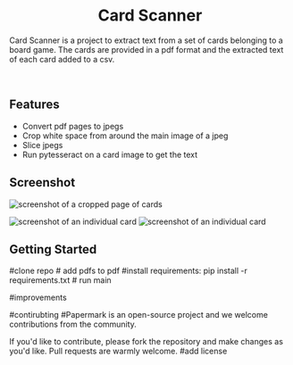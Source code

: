 <h1 align="center">Card Scanner</h1>
<p>Card Scanner is a project to extract text from a set of cards belonging to a board game. The cards are provided in a pdf format and the extracted text of each card added to a csv.</p>
<br>
<h2>Features</h2> 
<ul>
  <li>Convert pdf pages to jpegs</li>
  <li>Crop white space from around the main image of a jpeg</li>
  <li>Slice jpegs</li>
  <li>Run pytesseract on a card image to get the text</li>
</ul>
<h2>Screenshot</h2>

![screenshot of a cropped page of cards](https://github.com/NopekingDuck/card-scanner/assets/124461571/d788ef05-61c1-496a-adf7-4cb93cce262c)

![screenshot of an individual card](https://github.com/NopekingDuck/card-scanner/assets/124461571/d21b6ed5-a6ba-40b3-9dac-5bc55fcf265d)
![screenshot of an individual card](https://github.com/NopekingDuck/card-scanner/assets/124461571/f90fd3d0-d3db-4f62-a808-b15d23c27544)

<h2>Getting Started</h2>
#clone repo
# add pdfs to pdf
#install requirements: pip install -r requirements.txt
# run main

#improvements

#contirubting 
#Papermark is an open-source project and we welcome contributions from the community.

If you'd like to contribute, please fork the repository and make changes as you'd like. Pull requests are warmly welcome.
#add license
